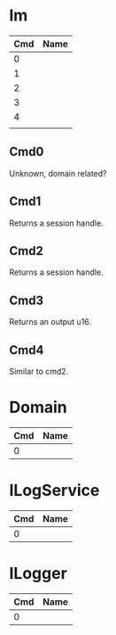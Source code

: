 # lm

| Cmd | Name |
| --- | ---- |
| 0   |      |
| 1   |      |
| 2   |      |
| 3   |      |
| 4   |      |
|     |      |

## Cmd0

Unknown, domain related?

## Cmd1

Returns a session handle.

## Cmd2

Returns a session handle.

## Cmd3

Returns an output u16.

## Cmd4

Similar to cmd2.

# Domain

| Cmd | Name |
| --- | ---- |
| 0   |      |

# ILogService

| Cmd | Name |
| --- | ---- |
| 0   |      |

# ILogger

| Cmd | Name |
| --- | ---- |
| 0   |      |
